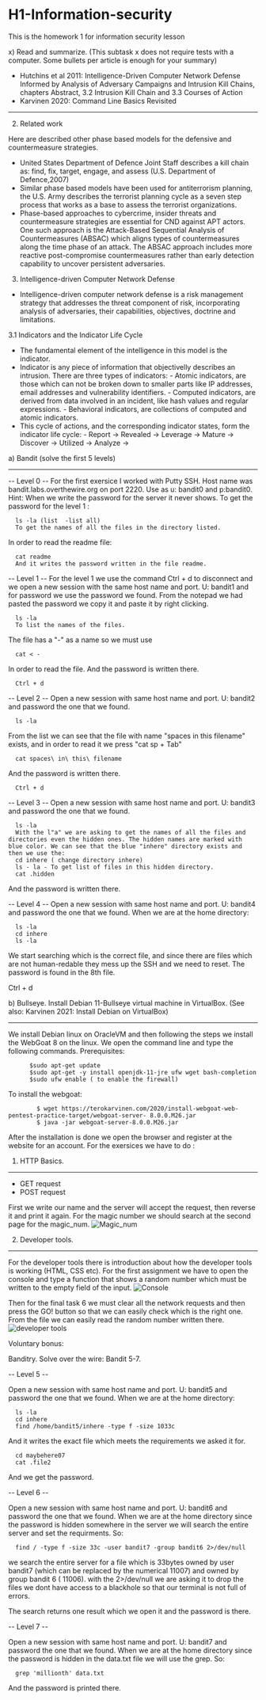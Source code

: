 # H1-Information-security
This is the homework 1 for information security lesson

x) Read and summarize. (This subtask x does not require tests with a computer. Some bullets per article is enough for your summary)
- Hutchins et al 2011: Intelligence-Driven Computer Network Defense Informed by Analysis of Adversary Campaigns and Intrusion Kill Chains, chapters Abstract, 
3.2 Intrusion Kill Chain and 
3.3 Courses of Action
- Karvinen 2020: Command Line Basics Revisited
________________________________________________________________________________________________

2. Related work 

Here are described other phase based models for the defensive and countermeasure strategies. 
- United States Department of Defence Joint Staff describes a kill chain as:
find, fix, target, engage, and assess (U.S. Department of Defence,2007)
- Similar phase based models have been used for antiterrorism planning, the U.S. Army describes the terrorist planning cycle as a seven step process that works as a base to assess the terrorist organizations. 
- Phase-based approaches to cybercrime, insider threats and countermeasure strategies are essential for CND against APT actors. One such approach is the Attack-Based Sequential Analysis of Countermeasures (ABSAC) which aligns types of countermeasures along the time phase of an attack. The ABSAC approach includes more reactive post-compromise countermeasures rather than early detection capability to uncover persistent adversaries.

3. Intelligence-driven Computer Network Defense

- Intelligence-driven computer network defense is a risk management strategy that addresses the threat component of risk, incorporating analysis of adversaries, their capabilities, objectives, doctrine and limitations.


3.1 Indicators and the Indicator Life Cycle
- The fundamental element of the intelligence in this model is the indicator. 
- Indicator is any piece of information that objectivelly describes an intrusion. There are three types of indicators:
      - Atomic indicators, are those which can not be broken down to smaller parts like IP addresses, email addresses and vulnerability identifiers. 
      - Computed indicators, are derived from data involved in an incident, like hash values and regular expressions. 
      - Behavioral indicators,  are collections of computed and atomic indicators. 
- This cycle of actions, and the corresponding indicator states, form the indicator life cycle:
      - Report -> Revealed -> Leverage -> Mature -> Discover -> Utilized -> Analyze ->

a) Bandit (solve the first 5 levels)
__________________________________________________________________________________________________________________
-- Level 0 -- 
For the first exersice I worked with Putty SSH. Host name was bandit.labs.overthewire.org on port 2220. Use as u: bandit0 and p:bandit0.
Hint: When we write the password for the server it never shows. 
To get the password for the level 1 : 

      ls -la (list  -list all)
      To get the names of all the files in the directory listed.

In order to read the readme file:

      cat readme 
      And it writes the password written in the file readme.

-- Level 1 -- 
For the level 1 we use the command Ctrl + d to disconnect and we open a new session with the same host name and port. U: bandit1 and for password we use the password we found. From the notepad we had pasted the password we copy it and paste it by right clicking.

      ls -la 
      To list the names of the files.
The file has a "-" as a name so we must use 

      cat < -
In order to read the file. And the password is written there. 

      Ctrl + d
      
-- Level 2 --
Open a new session with same host name and port. U: bandit2 and password the one that we found. 

      ls -la
From the list we can see that the file with name "spaces in this filename" exists, and in order to read it we press "cat sp + Tab"

      cat spaces\ in\ this\ filename
And the password is written there. 

      Ctrl + d

-- Level 3 -- 
Open a new session with same host name and port. U: bandit3 and password the one that we found. 

      ls -la
      With the l"a" we are asking to get the names of all the files and directories even the hidden ones. The hidden names are marked with blue color. We can see that the blue "inhere" directory exists and then we use the:
      cd inhere ( change directory inhere)
      ls - la - To get list of files in this hidden directory.
      cat .hidden 
And the password is written there. 

-- Level 4 -- 
Open a new session with same host name and port. U: bandit4 and password the one that we found. 
When we are at the home directory:

      ls -la
      cd inhere
      ls -la
We start searching which is the correct file, and since there are files which are not human-redable they mess up the SSH and we need to reset. The password is found in the 8th file. 

Ctrl + d

b) Bullseye. Install Debian 11-Bullseye virtual machine in VirtualBox. (See also: Karvinen 2021: Install Debian on VirtualBox)
__________________________________________________________________________________________________________________

We install Debian linux on OracleVM and then following the steps we install the WebGoat 8 on the linux. 
We open the command line and type the following commands.
Prerequisites:

          $sudo apt-get update
          $sudo apt-get -y install openjdk-11-jre ufw wget bash-completion
          $sudo ufw enable ( to enable the firewall)

To install the webgoat: 

            $ wget https://terokarvinen.com/2020/install-webgoat-web-pentest-practice-target/webgoat-server- 8.0.0.M26.jar
            $ java -jar webgoat-server-8.0.0.M26.jar

After the installation is done we open the browser and register at the website for an account. 
For the exersices we have to do : 
1. HTTP Basics.
__________________________________________________________________________________________________________________

- GET request 
- POST request

First we write our name and the server will accept the request, then reverse it and print it again. 
For the magic number we should search at the second page for the magic_num.
![Magic_num](https://user-images.githubusercontent.com/113516460/215193220-5b8a99f3-bb78-4930-90bc-822be55a424e.JPG)

2. Developer tools.
__________________________________________________________________________________________________________________
For the developer tools there is introduction about how the developer tools is working (HTML, CSS etc). For the first assignment we have to open the console and type a function that shows a random number which must be written to the empty field of the input. 
![Console](https://user-images.githubusercontent.com/113516460/215195606-2c5626c7-dee2-4b4e-a115-660d22a12ade.JPG)

Then for the final task 6 we must clear all the network requests and then press the GO! button so that we can easily check which is the right one. From the file we can easily read the random number written there. 
![developer tools](https://user-images.githubusercontent.com/113516460/215217979-37439730-f8f3-445a-869d-e04c3c33a03a.JPG)


Voluntary bonus:

Banditry. Solve over the wire: Bandit 5-7.

-- Level 5 --

Open a new session with same host name and port. U: bandit5 and password the one that we found. 
When we are at the home directory:

      ls -la
      cd inhere
      find /home/bandit5/inhere -type f -size 1033c 
And it writes the exact file which meets the requirements we asked it for. 

      cd maybehere07
      cat .file2
And we get the password. 

-- Level 6 --

Open a new session with same host name and port. U: bandit6 and password the one that we found. 
When we are at the home directory since the password is hidden somewhere in the server we will search the entire server and set the requirments. 
So:

      find / -type f -size 33c -user bandit7 -group bandit6 2>/dev/null
we search the entire server for a file which is 33bytes owned by user bandit7 (which can be replaced by the numerical 11007) and owned by group bandit 6 ( 11006). with the 2>/dev/null we are asking it to drop the files we dont have access to a blackhole so that our terminal is not full of errors. 

The search returns one result which we open it and the password is there. 

-- Level 7 -- 

Open a new session with same host name and port. U: bandit7 and password the one that we found. 
When we are at the home directory since the password is hidden in the data.txt file we will use the grep.
So:

      grep 'millionth' data.txt
And the password is printed there. 

      
      



      


      
      
      
      
      



         




